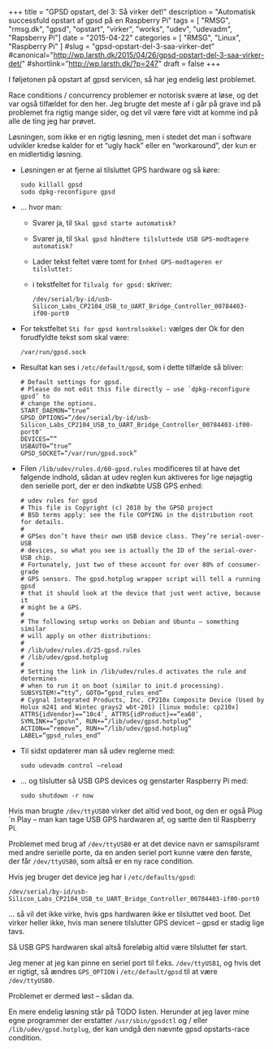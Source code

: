 +++
title = "GPSD opstart, del 3: Så virker det!"
description = "Automatisk successfuld opstart af gpsd på en Raspberry Pi"
tags = [
	"RMSG", 
	"rmsg.dk", 
	"gpsd", 
	"opstart", 
	"virker", 
	"works", 
	"udev", 
	"udevadm", 
	"Rapsberry Pi"]
date = "2015-04-22"
categories = [
	"RMSG",
	"Linux",
	"Raspberry Pi"
]
#slug = "gpsd-opstart-del-3-saa-virker-det"
#canonical="http://wp.larsth.dk/2015/04/26/gpsd-opstart-del-3-saa-virker-det/"
#shortlink="http://wp.larsth.dk/?p=247"
draft = false
+++

I føljetonen på opstart af gpsd servicen, så har jeg endelig løst problemet.

Race conditions / concurrency problemer er notorisk svære at løse, 
og det var også tilfældet for den her.
Jeg brugte det meste af i går på grave ind på problemet fra rigtig mange
 sider, og det vil være føre vidt at komme ind på alle de ting jeg har 
prøvet.

Løsningen, som ikke er en rigtig løsning, men i stedet det man i 
software udvikler kredse kalder for et “ugly hack” eller en 
“workaround”, der kun er en midlertidig løsning.

 * Løsningen er at fjerne al tilsluttet GPS hardware og så køre:

	```
	sudo killall gpsd
	sudo dpkg-reconfigure gpsd
	```

 * … hvor man:
    * Svarer ja, til `Skal gpsd starte automatisk?`
    * Svarer ja, til `Skal gpsd håndtere tilsluttede USB GPS-modtagere automatisk?`
    * Lader tekst feltet være tomt for `Enhed GPS-modtageren er tilsluttet:`
    * i tekstfeltet for `Tilvalg for gpsd:` skriver:

        ```
		/dev/serial/by-id/usb-Silicon_Labs_CP2104_USB_to_UART_Bridge_Controller_00784403-if00-port0
        ```

 * For tekstfeltet `Sti for gpsd kontrolsokkel:` vælges der Ok for den forudfyldte tekst som skal være:

    ```
	/var/run/gpsd.sock
    ```

 * Resultat kan ses i `/etc/default/gpsd`, som i dette tilfælde så bliver:

    ```
	# Default settings for gpsd.
	# Please do not edit this file directly – use `dpkg-reconfigure gpsd’ to
	# change the options.
	START_DAEMON=”true”
	GPSD_OPTIONS=”/dev/serial/by-id/usb-Silicon_Labs_CP2104_USB_to_UART_Bridge_Controller_00784403-if00-port0″
	DEVICES=””
	USBAUTO=”true”
	GPSD_SOCKET=”/var/run/gpsd.sock”
    ```
    
 * Filen `/lib/udev/rules.d/60-gpsd.rules` modificeres til at have det 
følgende indhold, sådan at udev reglen kun aktiveres for lige nøjagtig 
den serielle port, der er den indkøbte USB GPS enhed:

    ```
	# udev rules for gpsd
	# This file is Copyright (c) 2010 by the GPSD project
	# BSD terms apply: see the file COPYING in the distribution root for details.
	#
	# GPSes don’t have their own USB device class. They’re serial-over-USB
	# devices, so what you see is actually the ID of the serial-over-USB chip.
	# Fortunately, just two of these account for over 80% of consumer-grade
	# GPS sensors. The gpsd.hotplug wrapper script will tell a running gpsd
	# that it should look at the device that just went active, because it
	# might be a GPS.
	#
	# The following setup works on Debian and Ubuntu – something similar
	# will apply on other distributions:
	#
	# /lib/udev/rules.d/25-gpsd.rules
	# /lib/udev/gpsd.hotplug
	#
	# Setting the link in /lib/udev/rules.d activates the rule and determines
	# when to run it on boot (similar to init.d processing).
	SUBSYSTEM!=”tty”, GOTO=”gpsd_rules_end”
	# Cygnal Integrated Products, Inc. CP210x Composite Device (Used by Holux m241 and Wintec grays2 wbt-201) [linux module: cp210x]
	ATTRS{idVendor}==”10c4″, ATTRS{idProduct}==”ea60″, SYMLINK+=”gps%n”, RUN+=”/lib/udev/gpsd.hotplug”
	ACTION==”remove”, RUN+=”/lib/udev/gpsd.hotplug”
	LABEL=”gpsd_rules_end”
    ```

 * Til sidst opdaterer man så udev reglerne med:

    ```
	sudo udevadm control –reload
    ```
    
 * ... og tilslutter så USB GPS devices og genstarter Raspberry Pi med:

    ```
	sudo shutdown -r now
    ```

Hvis man brugte `/dev/ttyUSB0` virker det altid ved boot, og den er 
også Plug´n Play – man kan tage USB GPS hardwaren af, og sætte den til 
Raspberry Pi.

Problemet med brug af `/dev/ttyUSB0` er at det device navn er samspilsramt
 med andre serielle porte, da en anden seriel port kunne være den 
første, der får `/dev/ttyUSB0`, som altså er en ny race condition.

Hvis jeg bruger det device jeg har i `/etc/defaults/gpsd`:

```
/dev/serial/by-id/usb-Silicon_Labs_CP2104_USB_to_UART_Bridge_Controller_00784403-if00-port0
```

… så vil det ikke virke, hvis gps hardwaren ikke er tilsluttet ved 
boot. 
Det virker heller ikke, hvis man senere tilslutter GPS devicet – 
gpsd er stadig lige tavs.

Så USB GPS hardwaren skal altså foreløbig altid være tilsluttet før start.

Jeg mener at jeg kan pinne en seriel port til f.eks. `/dev/ttyUSB1`, og 
hvis det er rigtigt, så ændres `GPS_OPTION` i `/etc/default/gpsd` til 
at være `/dev/ttyUSB0`.

Problemet er dermed løst – sådan da.

En mere endelig løsning står på TODO listen.
Herunder at jeg laver mine egne programmer der erstatter 
`/usr/sbin/gpsdctl` og / eller `/lib/udev/gpsd.hotplug`, 
der kan undgå den nævnte gpsd opstarts-race condition.
